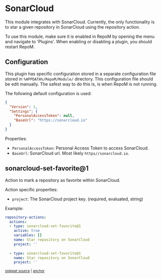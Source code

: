 # SonarCloud

This module integrates with SonarCloud. Currently, the only functionality is to star a given repository in SonarCloud using the repository action.

To use this module, make sure it is enabled in RepoM by opening the menu and navigate to 'Plugins'. When enabling or disabling a plugin, you should restart RepoM. <!-- singleLineInclude: _plugin_enable. path: /docs/mdsource/_plugin_enable.include.md -->

## Configuration <!-- include: DocsModuleSettingsTests.DocsModuleSettings_SonarCloudPackage#desc.verified.md -->

This plugin has specific configuration stored in a separate configuration file stored in `%APPDATA%/RepoM/Module/` directory. This configuration file should be edit manually. The safest way to do this is, is when RepoM is not running.

The following default configuration is used:

```json
{
  "Version": 1,
  "Settings": {
    "PersonalAccessToken": null,
    "BaseUrl": "https://sonarcloud.io"
  }
}
```

Properties:

- `PersonalAccessToken`: Personal Access Token to access SonarCloud.
- `BaseUrl`: SonarCloud url. Most likely `https//sonarcloud.io`. <!-- endInclude -->

## sonarcloud-set-favorite@1 <!-- include: _plugins.sonarcloud.action. path: /docs/mdsource/_plugins.sonarcloud.action.include.md -->

Action to mark a repository as favorite within SonarCloud. <!-- include: DocsRepositoryActionsTests.DocsRepositoryActionsSettings_RepositoryActionSonarCloudSetFavoriteV1.verified.md -->

Action specific properties:

- `project`: The SonarCloud project key. (required, evaluated, string) <!-- endInclude -->

Example:

<!-- snippet: RepositoryActionsSonarCloudSetFavorite01 -->
<a id='snippet-repositoryactionssonarcloudsetfavorite01'></a>
```yaml
repository-actions:
  actions:
  - type: sonarcloud-set-favorite@1
    active: true 
    variables: []
    name: Star repository on SonarCloud
    project: ''
    
  - type: sonarcloud-set-favorite@1
    name: Star repository on SonarCloud
    project: ''
```
<sup><a href='/tests/RepoM.Plugin.SonarCloud.Tests/DocumentationFiles/SonarCloudSetFavorite01.testfile.yaml#L3-L16' title='Snippet source file'>snippet source</a> | <a href='#snippet-repositoryactionssonarcloudsetfavorite01' title='Start of snippet'>anchor</a></sup>
<!-- endSnippet -->
<!-- endInclude -->
